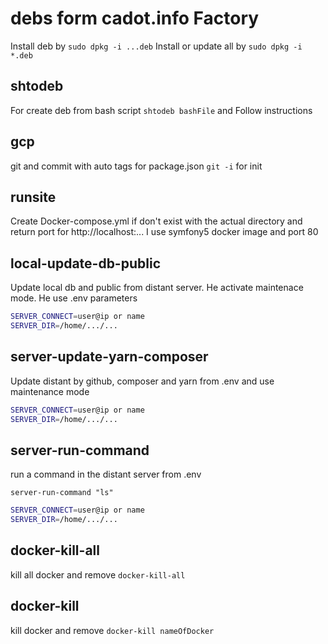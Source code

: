 # debs form cadot.info Factory

Install deb by `sudo dpkg -i ...deb`
Install or update all by `sudo dpkg -i *.deb`

## shtodeb
For create deb from bash script
`shtodeb bashFile` and Follow instructions

## gcp 
git and commit with auto tags for package.json
`git -i` for init 

## runsite
Create Docker-compose.yml if don't exist with the actual directory and return port for http://localhost:...
I use symfony5 docker image and port 80

## local-update-db-public
Update local db and public from distant server.
He activate maintenace mode.
He use .env parameters
```bash
SERVER_CONNECT=user@ip or name
SERVER_DIR=/home/.../...
```
## server-update-yarn-composer
Update distant by github, composer and yarn from .env and use maintenance mode
```bash
SERVER_CONNECT=user@ip or name
SERVER_DIR=/home/.../...
```
## server-run-command
run a command in the distant server from .env

`server-run-command "ls"`

```bash
SERVER_CONNECT=user@ip or name
SERVER_DIR=/home/.../...
```
## docker-kill-all
kill all docker and remove
`docker-kill-all`

## docker-kill
kill docker and remove
`docker-kill nameOfDocker`
